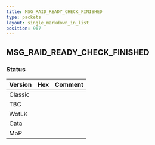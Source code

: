 ```yaml
---
title: MSG_RAID_READY_CHECK_FINISHED
type: packets
layout: single_markdown_in_list
position: 967
---
```


## MSG_RAID_READY_CHECK_FINISHED

### Status

Version | Hex | Comment
---------- | ---------- | ---------- 
Classic |  |  
TBC |  |  
WotLK |  |  
Cata |  |  
MoP |  |  